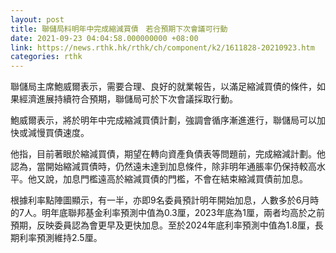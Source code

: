 ```yaml
---
layout: post
title: 聯儲局料明年中完成縮減買債　若合預期下次會議可行動
date: 2021-09-23 04:04:58.000000000 +08:00
link: https://news.rthk.hk/rthk/ch/component/k2/1611828-20210923.htm
categories: rthk
---
```


聯儲局主席鮑威爾表示，需要合理、良好的就業報告，以滿足縮減買債的條件，如果經濟進展持續符合預期，聯儲局可於下次會議採取行動。

鮑威爾表示，將於明年中完成縮減買債計劃，強調會循序漸進進行，聯儲局可以加快或減慢買債速度。

他指，目前著眼於縮減買債，期望在轉向資產負債表等問題前，完成縮減計劃。他認為，當開始縮減買債時，仍然遠未達到加息條件，除非明年通脹率仍保持較高水平。他又說，加息門檻遠高於縮減買債的門檻，不會在結束縮減買債前加息。

根據利率點陣圖顯示，有一半，亦即9名委員預計明年開始加息，人數多於6月時的7人。明年底聯邦基金利率預測中值為0.3厘，2023年底為1厘，兩者均高於之前預期，反映委員認為會更早及更快加息。至於2024年底利率預測中值為1.8厘，長期利率預測維持2.5厘。
